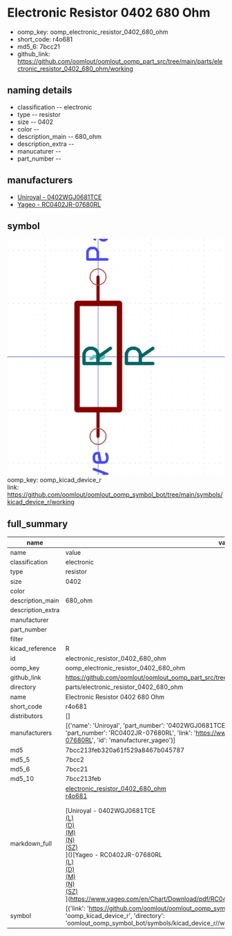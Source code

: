 # Electronic Resistor 0402 680 Ohm

  
* oomp_key: oomp_electronic_resistor_0402_680_ohm 
* short_code: r4o681
* md5_6: 7bcc21  
* github_link: https://github.com/oomlout/oomlout_oomp_part_src/tree/main/parts/electronic_resistor_0402_680_ohm/working  
## naming details
* classification -- electronic
* type -- resistor
* size -- 0402
* color -- 
* description_main -- 680_ohm
* description_extra -- 
* manucaturer -- 
* part_number -- 


## manufacturers
* [Uniroyal - 0402WGJ0681TCE]()  
* [Yageo - RC0402JR-07680RL](https://www.yageo.com/en/Chart/Download/pdf/RC0402JR-07680RL)  

## symbol

![](symbol/0/working/working_600.png)  
oomp_key: oomp_kicad_device_r  
link: https://github.com/oomlout/oomlout_oomp_symbol_bot/tree/main/symbols/kicad_device_r/working  


## full_summary
| name | value | 
| --- | --- | 
| name | value | 
| classification | electronic | 
| type | resistor | 
| size | 0402 | 
| color |  | 
| description_main | 680_ohm | 
| description_extra |  | 
| manufacturer |  | 
| part_number |  | 
| filter |  | 
| kicad_reference | R | 
| id | electronic_resistor_0402_680_ohm | 
| oomp_key | oomp_electronic_resistor_0402_680_ohm | 
| github_link | https://github.com/oomlout/oomlout_oomp_part_src/tree/main/parts/electronic_resistor_0402_680_ohm/working | 
| directory | parts/electronic_resistor_0402_680_ohm | 
| name | Electronic Resistor 0402 680 Ohm | 
| short_code | r4o681 | 
| distributors | [] | 
| manufacturers | [{'name': 'Uniroyal', 'part_number': '0402WGJ0681TCE', 'link': '', 'id': 'manufacturer_uniroyal'}, {'name': 'Yageo', 'part_number': 'RC0402JR-07680RL', 'link': 'https://www.yageo.com/en/Chart/Download/pdf/RC0402JR-07680RL', 'id': 'manufacturer_yageo'}] | 
| md5 | 7bcc213feb320a61f529a8467b045787 | 
| md5_5 | 7bcc2 | 
| md5_6 | 7bcc21 | 
| md5_10 | 7bcc213feb | 
| markdown_full | [electronic_resistor_0402_680_ohm](https://github.com/oomlout/oomlout_oomp_part_src/tree/main/parts/electronic_resistor_0402_680_ohm/working)<br>[r4o681](https://github.com/oomlout/oomlout_oomp_part_src/tree/main/parts/electronic_resistor_0402_680_ohm/working)<br><br>[Uniroyal - 0402WGJ0681TCE<br>[(L)<br>](https://www.lcsc.com/search?q=0402WGJ0681TCE)[(D)<br>](https://www.digikey.com/en/products?,keywords=0402WGJ0681TCE)[(M)<br>](https://www.mouser.com/Search/Refine?Keyword=0402WGJ0681TCE)[(N)<br>](https://www.newark.com/search?st=0402WGJ0681TCE)[(SZ)<br>](https://so.szlcsc.com/global.html?k=0402WGJ0681TCE)]()[Yageo - RC0402JR-07680RL<br>[(L)<br>](https://www.lcsc.com/search?q=RC0402JR-07680RL)[(D)<br>](https://www.digikey.com/en/products?,keywords=RC0402JR-07680RL)[(M)<br>](https://www.mouser.com/Search/Refine?Keyword=RC0402JR-07680RL)[(N)<br>](https://www.newark.com/search?st=RC0402JR-07680RL)[(SZ)<br>](https://so.szlcsc.com/global.html?k=RC0402JR-07680RL)](https://www.yageo.com/en/Chart/Download/pdf/RC0402JR-07680RL) | 
| symbol | [{'link': 'https://github.com/oomlout/oomlout_oomp_symbol_bot/tree/main/symbols/kicad_device_r', 'oomp_key': 'oomp_kicad_device_r', 'directory': 'oomlout_oomp_symbol_bot/symbols/kicad_device_r//working/working.kicad_sym'}] | 
